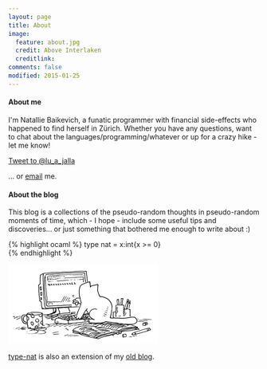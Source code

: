 ```yaml
---
layout: page
title: About
image:
  feature: about.jpg
  credit: Above Interlaken
  creditlink: 
comments: false
modified: 2015-01-25
---
```


#### About me

I'm Natallie Baikevich, a funatic programmer with financial side-effects who happened to find herself in Zürich. Whether you have any questions, want to chat about the languages/programming/whatever or up for a crazy hike - let me know!  

<a href="https://twitter.com/intent/tweet?screen_name=lu_a_jalla" class="twitter-mention-button" data-related="lu_a_jalla">Tweet to @lu_a_jalla</a>
<script>!function(d,s,id){var js,fjs=d.getElementsByTagName(s)[0],p=/^http:/.test(d.location)?'http':'https';if(!d.getElementById(id)){js=d.createElement(s);js.id=id;js.src=p+'://platform.twitter.com/widgets.js';fjs.parentNode.insertBefore(js,fjs);}}(document, 'script', 'twitter-wjs');</script> 

... or [email](mail-to:lu-a-jalla@ya.ru) me.

#### About the blog 

This blog is a collections of the pseudo-random thoughts in pseudo-random moments of time, which - I hope - include some useful tips and discoveries... or just something that bothered me enough to write about :) 


{% highlight ocaml %}
type nat = x:int{x >= 0}  
{% endhighlight %}  
  

<img src="/images/about.png" alt="">

[type-nat](http://type-nat.ch) is also an extension of my [old blog](http://luajalla.azurewebsites.net/).
